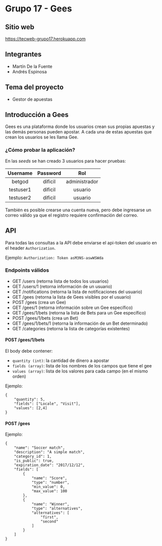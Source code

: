 # Grupo 17 - Gees

## Sitio web
https://tecweb-grupo17.herokuapp.com

## Integrantes
- Martín De la Fuente
- Andrés Espinosa

## Tema del proyecto
- Gestor de apuestas

## Introducción a Gees
Gees es una plataforma donde los usuarios crean sus propias apuestas y
las demás personas pueden apostar. A cada una de estas apuestas que crean
los usuarios se les llama Gee.

### ¿Cómo probar la aplicación?
En las _seeds_ se han creado 3 usuarios para hacer pruebas:

| Username | Password | Rol    |
| :------: | :------: | :----: |
| betgod   | dificil       | administrador   |
| testuser1   | dificil     | usuario |
| testuser2   | dificil     | usuario |

También es posible crearse una cuenta nueva, pero debe ingresarse un correo válido
ya que el registro requiere confirmación del correo.

## API

Para todas las consultas a la API debe enviarse el api-token del usuario en el 
header `Authorization`.

Ejemplo: `Authorization: Token asM3NS-aswWSWda`

### Endpoints válidos

- GET /users (retorna lista de todos los usuarios)
- GET /users/1 (retorna información de un usuario)
- GET /notifications (retorna la lista de notificaciones del usuario)
- GET /gees (retorna la lista de Gees visibles por el usuario)
- POST /gees (crea un Gee)
- GET /gees/1 (retorna información sobre un Gee específico)
- GET /gees/1/bets (retorna la lista de Bets para un Gee específico)
- POST /gees/1/bets (crea un Bet)
- GET /gees/1/bets/1 (retorna la información de un Bet determinado)
- GET /categories (retorna la lista de categorías existentes)

#### POST /gees/1/bets
El body debe contener:
- `quantity (int)`: la cantidad de dinero a apostar
- `fields (array)`: lista de los nombres de los campos que tiene el gee
- `values (array)`: lista de los valores para cada campo (en el mismo orden)

Ejemplo:
```
{
	"quantity": 5,
	"fields": ["Locale", "Visit"],
	"values": [2,4]
}
```

#### POST /gees

Ejemplo:
```
{
	"name": "Soccer match",
	"description": "A simple match",
	"category_id": 1,
	"is_public": true,
	"expiration_date": "2017/12/12",
	"fields": [
		{
			"name": "Score",
			"type": "number",
			"min_value": 0,
			"max_value": 100
		},
		{
			"name": "Winner",
			"type": "alternatives",
			"alternatives": [
				"first",
				"second"
			]
		}
	]
}
```
